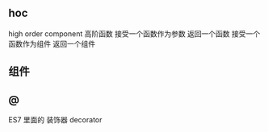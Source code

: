 ## hoc
  high order component
  高阶函数
  接受一个函数作为参数 返回一个函数
  接受一个函数作为组件 返回一个组件

## 组件
  
## @
ES7 里面的 装饰器 decorator